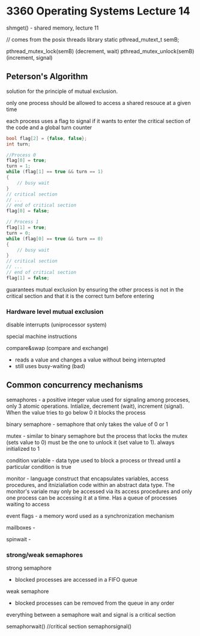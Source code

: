 # 3360 Operating Systems Lecture 14

shmget() - shared memory, lecture 11

// comes from the posix threads library
static pthread_mutext_t semB;

pthread_mutex_lock(semB) (decrement, wait)
pthread_mutex_unlock(semB) (increment, signal)

## Peterson's Algorithm

solution for the principle of mutual exclusion.

only one process should be allowed to access a shared resouce at a given time

each process uses a flag to signal if it wants to enter the critical section of the code and a global turn counter

``` cpp
bool flag[2] = {false, false};
int turn;
```

``` cpp
//Process 0
flag[0] = true;
turn = 1;
while (flag[1] == true && turn == 1)
{
    // busy wait
}
// critical section
// ...
// end of critical section
flag[0] = false;
```

``` cpp
// Process 1
flag[1] = true;
turn = 0;
while (flag[0] == true && turn == 0)
{
    // busy wait
}
// critical section
// ...
// end of critical section
flag[1] = false;
```

guarantees mutual exclusion by ensuring the other process is not in the critical section and that it is the correct turn before entering

### Hardware level mutual exclusion

disable interrupts (uniprocessor system)

special machine instructions

compare&swap (compare and exchange)

- reads a value and changes a value without being interrupted
- still uses busy-waiting (bad)

## Common concurrency mechanisms

semaphores - a positive integer value used for signaling among proceses, only 3 atomic operations. Intialize, decrement (wait), increment (signal). When the value tries to go below 0 it blocks the process

binary semaphore - semaphore that only takes the value of 0 or 1

mutex - similar to binary semaphore but the process that locks the mutex (sets value to 0) must be the one to unlock it (set value to 1). always initialized to 1

condition variable - data type used to block a process or thread until a particular condition is true

monitor - language construct that encapsulates variables, access procedures, and itnizialiation code within an abstract data type. The monitor's variale may only be accessed via its access procedures and only one process can be accessing it at a time. Has a queue of processes waiting to access

event flags - a memory word used as a synchronization mechanism

mailboxes -

spinwait -

### strong/weak semaphores

strong semaphore

- blocked processes are accessed in a FIFO queue

weak semaphore

- blocked processes can be removed from the queue in any order

everything between a semaphore wait and signal is a critical section

semaphorwait()
//critical section
semaphorsignal()
